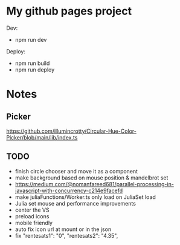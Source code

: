 # My github pages project

Dev:
- npm run dev

Deploy:
- npm run build
- npm run deploy

# Notes
## Picker
https://github.com/illumincrotty/Circular-Hue-Color-Picker/blob/main/lib/index.ts

## TODO
- finish circle chooser and move it as a component
- make background based on mouse position & mandelbrot set
- https://medium.com/@nomanfareed681/parallel-processing-in-javascript-with-concurrency-c214e9facefd
- make juliaFunctions/Worker.ts only load on JuliaSet load
- Julia set mouse and performance improvements
- center the VS
- preload icons
- mobile friendly
- auto fix icon url at mount or in the json
- fix
"rentesats1": "0",
"rentesats2": "4.35",